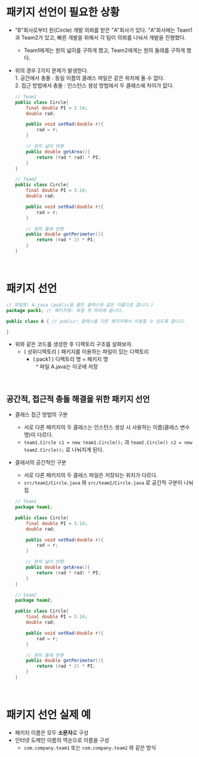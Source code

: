 # 패키지 선언이 필요한 상황
 * "B"회사로부터 원(Circle) 개발 의뢰를 받은 "A"회사가 있다. "A"회사에는 Team1과 Team2가 있고, 빠른 개발을 위해서 각 팀이 의뢰를 나눠서 개발을 진행했다. 
    * Team1에게는 원의 넓이를 구하게 했고, Team2에게는 원의 둘레를 구하게 했다.

 * 위의 경우 2가지 문제가 발생한다.
    </br> 1. 공간에서 충돌 : 동일 이름의 클래스 파일은 같은 위치에 둘 수 없다.
    </br> 2. 접근 방법에서 충돌 : 인스턴스 생성 방법에서 두 클래스에 차이가 없다.
    ```java
    // Team1
    public class Circle{
        final double PI = 3.14;
        double rad;

        public void setRad(double r){
            rad = r;
        }

        // 원의 넓이 반환
        public double getArea(){
            return (rad * rad) * PI;
        }
    }
    ```
    ```java
    // Team2
    public class Circle{
        final double PI = 3.14;
        double rad;

        public void setRad(double r){
            rad = r;
        }

        // 원의 둘레 반환
        public double getPerimeter(){
            return (rad * 2) * PI;
        }
    }
</br>

# 패키지 선언
 ```java
 // 파일명: A.java (public을 붙인 클래스와 같은 이름으로 합니다.)
 package pack1; // 패키지명: 파일 첫 머리에 씁니다.

 public class A { // public: 클래스를 다른 패키지에서 이용할 수 있도록 합니다.

 }
 ```
 * 위와 같은 코드를 생성한 후 디렉토리 구조를 살펴보자.
    * ( 상위디렉토리 ) 패키지를 이용하는 파일이 있는 디렉토리
        * ( pack1 ) 디렉토리 명 = 패키지 명 </br>
            &nbsp; ^ 파일 A.java는 이곳에 저장
</br>

## 공간적, 접근적 충돌 해결을 위한 패키지 선언
 * 클래스 접근 방법의 구분
    * 서로 다른 패키지의 두 클래스는 인스턴스 생성 시 사용하는 이름(클래스 변수명)이 다르다.
    * `team1.Circle c1 = new team1.Circle();` 과 `team2.Circle() c2 = new team2.Circle();` 로 나눠지게 된다.

* 클래서의 공간적인 구분
    * 서로 다른 패키지의 두 클래스 파일은 저장되는 위치가 다르다.
    * `src/team1/Circle.java` 와 `src/team2/Circle.java` 로 공간적 구분이 나눠짐

    ```java
    // Team1
    package team1;

    public class Circle{
        final double PI = 3.14;
        double rad;

        public void setRad(double r){
            rad = r;
        }

        // 원의 넓이 반환
        public double getArea(){
            return (rad * rad) * PI;
        }
    }
    ```
    ```java
    // team2
    package team2;
    
    public class Circle{
        final double PI = 3.14;
        double rad;

        public void setRad(double r){
            rad = r;
        }

        // 원의 둘레 반환
        public double getPerimeter(){
            return (rad * 2) * PI;
        }
    }
    ```
</br>

# 패키지 선언 실제 예
 * 패키지 이름은 모두 **소문자**로 구성
 * 인터넷 도메인 이름의 역순으로 이름을 구성
    * `com.company.team1` 또는 `com.company.team2` 와 같은 방식
